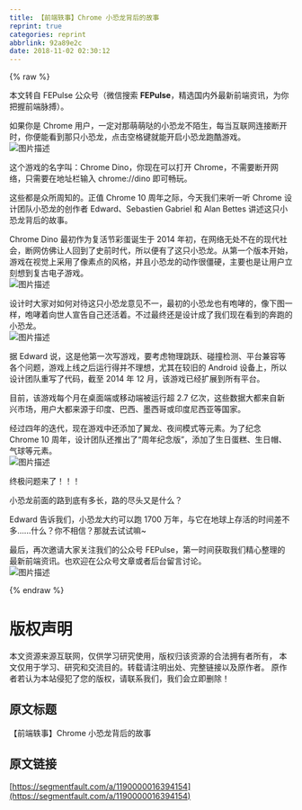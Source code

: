 ```yaml
---
title: 【前端轶事】Chrome 小恐龙背后的故事
reprint: true
categories: reprint
abbrlink: 92a89e2c
date: 2018-11-02 02:30:12
---
```


{% raw %}
<p>&#x672C;&#x6587;&#x8F6C;&#x81EA; FEPulse &#x516C;&#x4F17;&#x53F7;&#xFF08;&#x5FAE;&#x4FE1;&#x641C;&#x7D22; <strong>FEPulse</strong>&#xFF0C;&#x7CBE;&#x9009;&#x56FD;&#x5185;&#x5916;&#x6700;&#x65B0;&#x524D;&#x7AEF;&#x8D44;&#x8BAF;&#xFF0C;&#x4E3A;&#x4F60;&#x628A;&#x63E1;&#x524D;&#x7AEF;&#x8109;&#x640F;&#xFF09;&#x3002;</p><p>&#x5982;&#x679C;&#x4F60;&#x662F; Chrome &#x7528;&#x6237;&#xFF0C;&#x4E00;&#x5B9A;&#x5BF9;&#x90A3;&#x840C;&#x840C;&#x54D2;&#x7684;&#x5C0F;&#x6050;&#x9F99;&#x4E0D;&#x964C;&#x751F;&#xFF0C;&#x6BCF;&#x5F53;&#x4E92;&#x8054;&#x7F51;&#x8FDE;&#x63A5;&#x65AD;&#x5F00;&#x65F6;&#xFF0C;&#x4F60;&#x4FBF;&#x80FD;&#x770B;&#x5230;&#x90A3;&#x53EA;&#x5C0F;&#x6050;&#x9F99;&#xFF0C;&#x70B9;&#x51FB;&#x7A7A;&#x683C;&#x952E;&#x5C31;&#x80FD;&#x5F00;&#x542F;&#x5C0F;&#x6050;&#x9F99;&#x8DD1;&#x9177;&#x6E38;&#x620F;&#x3002;<br><span class="img-wrap"><img data-src="/img/bVbgWZ4?w=480&amp;h=152" src="https://static.alili.tech/img/bVbgWZ4?w=480&amp;h=152" alt="&#x56FE;&#x7247;&#x63CF;&#x8FF0;" title="&#x56FE;&#x7247;&#x63CF;&#x8FF0;" style="cursor:pointer;display:inline"></span></p><p>&#x8FD9;&#x4E2A;&#x6E38;&#x620F;&#x7684;&#x540D;&#x5B57;&#x53EB;&#xFF1A;Chrome Dino&#xFF0C;&#x4F60;&#x73B0;&#x5728;&#x53EF;&#x4EE5;&#x6253;&#x5F00; Chrome&#xFF0C;&#x4E0D;&#x9700;&#x8981;&#x65AD;&#x5F00;&#x7F51;&#x7EDC;&#xFF0C;&#x53EA;&#x9700;&#x8981;&#x5728;&#x5730;&#x5740;&#x680F;&#x8F93;&#x5165; chrome://dino &#x5373;&#x53EF;&#x7545;&#x73A9;&#x3002;</p><p>&#x8FD9;&#x4E9B;&#x90FD;&#x662F;&#x4F17;&#x6240;&#x5468;&#x77E5;&#x7684;&#x3002;&#x6B63;&#x503C; Chrome 10 &#x5468;&#x5E74;&#x4E4B;&#x9645;&#xFF0C;&#x4ECA;&#x5929;&#x6211;&#x4EEC;&#x6765;&#x542C;&#x4E00;&#x542C; Chrome &#x8BBE;&#x8BA1;&#x56E2;&#x961F;&#x5C0F;&#x6050;&#x9F99;&#x7684;&#x521B;&#x4F5C;&#x8005; Edward&#x3001;Sebastien Gabriel &#x548C; Alan Bettes &#x8BB2;&#x8FF0;&#x8FD9;&#x53EA;&#x5C0F;&#x6050;&#x9F99;&#x80CC;&#x540E;&#x7684;&#x6545;&#x4E8B;&#x3002;</p><p>Chrome Dino &#x6700;&#x521D;&#x4F5C;&#x4E3A;&#x590D;&#x6D3B;&#x8282;&#x5F69;&#x86CB;&#x8BDE;&#x751F;&#x4E8E; 2014 &#x5E74;&#x521D;&#xFF0C;&#x5728;&#x7F51;&#x7EDC;&#x65E0;&#x5904;&#x4E0D;&#x5728;&#x7684;&#x73B0;&#x4EE3;&#x793E;&#x4F1A;&#xFF0C;&#x65AD;&#x7F51;&#x4EFF;&#x4F5B;&#x8BA9;&#x4EBA;&#x56DE;&#x5230;&#x4E86;&#x53F2;&#x524D;&#x65F6;&#x4EE3;&#xFF0C;&#x6240;&#x4EE5;&#x4FBF;&#x6709;&#x4E86;&#x8FD9;&#x53EA;&#x5C0F;&#x6050;&#x9F99;&#x3002;&#x4ECE;&#x7B2C;&#x4E00;&#x4E2A;&#x7248;&#x672C;&#x5F00;&#x59CB;&#xFF0C;&#x6E38;&#x620F;&#x5728;&#x89C6;&#x89C9;&#x4E0A;&#x91C7;&#x7528;&#x4E86;&#x50CF;&#x7D20;&#x70B9;&#x7684;&#x98CE;&#x683C;&#xFF0C;&#x5E76;&#x4E14;&#x5C0F;&#x6050;&#x9F99;&#x7684;&#x52A8;&#x4F5C;&#x5F88;&#x50F5;&#x786C;&#xFF0C;&#x4E3B;&#x8981;&#x4E5F;&#x662F;&#x8BA9;&#x7528;&#x6237;&#x7ACB;&#x523B;&#x60F3;&#x5230;&#x590D;&#x53E4;&#x7535;&#x5B50;&#x6E38;&#x620F;&#x3002;<br><span class="img-wrap"><img data-src="/img/bVbgW0i?w=1000&amp;h=750" src="https://static.alili.tech/img/bVbgW0i?w=1000&amp;h=750" alt="&#x56FE;&#x7247;&#x63CF;&#x8FF0;" title="&#x56FE;&#x7247;&#x63CF;&#x8FF0;" style="cursor:pointer;display:inline"></span></p><p>&#x8BBE;&#x8BA1;&#x65F6;&#x5927;&#x5BB6;&#x5BF9;&#x5982;&#x4F55;&#x5BF9;&#x5F85;&#x8FD9;&#x53EA;&#x5C0F;&#x6050;&#x9F99;&#x610F;&#x89C1;&#x4E0D;&#x4E00;&#xFF0C;&#x6700;&#x521D;&#x7684;&#x5C0F;&#x6050;&#x9F99;&#x4E5F;&#x6709;&#x5486;&#x54EE;&#x7684;&#xFF0C;&#x50CF;&#x4E0B;&#x56FE;&#x4E00;&#x6837;&#xFF0C;&#x5486;&#x54EE;&#x7740;&#x5411;&#x4E16;&#x4EBA;&#x5BA3;&#x544A;&#x81EA;&#x5DF1;&#x8FD8;&#x6D3B;&#x7740;&#x3002;&#x4E0D;&#x8FC7;&#x6700;&#x7EC8;&#x8FD8;&#x662F;&#x8BBE;&#x8BA1;&#x6210;&#x4E86;&#x6211;&#x4EEC;&#x73B0;&#x5728;&#x770B;&#x5230;&#x7684;&#x5954;&#x8DD1;&#x7684;&#x5C0F;&#x6050;&#x9F99;&#x3002;<br><span class="img-wrap"><img data-src="/img/bVbgW0B?w=960&amp;h=310" src="https://static.alili.tech/img/bVbgW0B?w=960&amp;h=310" alt="&#x56FE;&#x7247;&#x63CF;&#x8FF0;" title="&#x56FE;&#x7247;&#x63CF;&#x8FF0;" style="cursor:pointer;display:inline"></span></p><p>&#x636E; Edward &#x8BF4;&#xFF0C;&#x8FD9;&#x662F;&#x4ED6;&#x7B2C;&#x4E00;&#x6B21;&#x5199;&#x6E38;&#x620F;&#xFF0C;&#x8981;&#x8003;&#x8651;&#x7269;&#x7406;&#x8DF3;&#x8DC3;&#x3001;&#x78B0;&#x649E;&#x68C0;&#x6D4B;&#x3001;&#x5E73;&#x53F0;&#x517C;&#x5BB9;&#x7B49;&#x5404;&#x4E2A;&#x95EE;&#x9898;&#xFF0C;&#x6E38;&#x620F;&#x4E0A;&#x7EBF;&#x4E4B;&#x540E;&#x8FD0;&#x884C;&#x5F97;&#x5E76;&#x4E0D;&#x7406;&#x60F3;&#xFF0C;&#x5C24;&#x5176;&#x5728;&#x8F83;&#x65E7;&#x7684; Android &#x8BBE;&#x5907;&#x4E0A;&#xFF0C;&#x6240;&#x4EE5;&#x8BBE;&#x8BA1;&#x56E2;&#x961F;&#x91CD;&#x5199;&#x4E86;&#x4EE3;&#x7801;&#xFF0C;&#x622A;&#x81F3; 2014 &#x5E74; 12 &#x6708;&#xFF0C;&#x8BE5;&#x6E38;&#x620F;&#x5DF2;&#x7ECF;&#x6269;&#x5C55;&#x5230;&#x6240;&#x6709;&#x5E73;&#x53F0;&#x3002;</p><p>&#x76EE;&#x524D;&#xFF0C;&#x8BE5;&#x6E38;&#x620F;&#x6BCF;&#x4E2A;&#x6708;&#x5728;&#x684C;&#x9762;&#x7AEF;&#x6216;&#x79FB;&#x52A8;&#x7AEF;&#x88AB;&#x8FD0;&#x884C;&#x8D85; 2.7 &#x4EBF;&#x6B21;&#xFF0C;&#x8FD9;&#x4E9B;&#x6570;&#x636E;&#x5927;&#x90FD;&#x6765;&#x81EA;&#x65B0;&#x5174;&#x5E02;&#x573A;&#xFF0C;&#x7528;&#x6237;&#x5927;&#x90FD;&#x6765;&#x6E90;&#x4E8E;&#x5370;&#x5EA6;&#x3001;&#x5DF4;&#x897F;&#x3001;&#x58A8;&#x897F;&#x54E5;&#x6216;&#x5370;&#x5EA6;&#x5C3C;&#x897F;&#x4E9A;&#x7B49;&#x56FD;&#x5BB6;&#x3002;</p><p>&#x7ECF;&#x8FC7;&#x56DB;&#x5E74;&#x7684;&#x8FED;&#x4EE3;&#xFF0C;&#x73B0;&#x5728;&#x6E38;&#x620F;&#x4E2D;&#x8FD8;&#x6DFB;&#x52A0;&#x4E86;&#x7FFC;&#x9F99;&#x3001;&#x591C;&#x95F4;&#x6A21;&#x5F0F;&#x7B49;&#x5143;&#x7D20;&#x3002;&#x4E3A;&#x4E86;&#x7EAA;&#x5FF5; Chrome 10 &#x5468;&#x5E74;&#xFF0C;&#x8BBE;&#x8BA1;&#x56E2;&#x961F;&#x8FD8;&#x63A8;&#x51FA;&#x4E86;&#x201C;&#x5468;&#x5E74;&#x7EAA;&#x5FF5;&#x7248;&#x201D;&#xFF0C;&#x6DFB;&#x52A0;&#x4E86;&#x751F;&#x65E5;&#x86CB;&#x7CD5;&#x3001;&#x751F;&#x65E5;&#x5E3D;&#x3001;&#x6C14;&#x7403;&#x7B49;&#x5143;&#x7D20;&#x3002;<br><span class="img-wrap"><img data-src="/img/bVbgW0L?w=900&amp;h=600" src="https://static.alili.tech/img/bVbgW0L?w=900&amp;h=600" alt="&#x56FE;&#x7247;&#x63CF;&#x8FF0;" title="&#x56FE;&#x7247;&#x63CF;&#x8FF0;" style="cursor:pointer;display:inline"></span></p><p>&#x7EC8;&#x6781;&#x95EE;&#x9898;&#x6765;&#x4E86;&#xFF01;&#xFF01;&#xFF01;</p><p>&#x5C0F;&#x6050;&#x9F99;&#x524D;&#x9762;&#x7684;&#x8DEF;&#x5230;&#x5E95;&#x6709;&#x591A;&#x957F;&#xFF0C;&#x8DEF;&#x7684;&#x5C3D;&#x5934;&#x53C8;&#x662F;&#x4EC0;&#x4E48;&#xFF1F;</p><p>Edward &#x544A;&#x8BC9;&#x6211;&#x4EEC;&#xFF0C;&#x5C0F;&#x6050;&#x9F99;&#x5927;&#x7EA6;&#x53EF;&#x4EE5;&#x8DD1; 1700 &#x4E07;&#x5E74;&#xFF0C;&#x4E0E;&#x5B83;&#x5728;&#x5730;&#x7403;&#x4E0A;&#x5B58;&#x6D3B;&#x7684;&#x65F6;&#x95F4;&#x5DEE;&#x4E0D;&#x591A;......&#x4EC0;&#x4E48;&#xFF1F;&#x4F60;&#x4E0D;&#x76F8;&#x4FE1;&#xFF1F;&#x90A3;&#x5C31;&#x53BB;&#x8BD5;&#x8BD5;&#x561B;~</p><p>&#x6700;&#x540E;&#xFF0C;&#x518D;&#x6B21;&#x9080;&#x8BF7;&#x5927;&#x5BB6;&#x5173;&#x6CE8;&#x6211;&#x4EEC;&#x7684;&#x516C;&#x4F17;&#x53F7; FEPulse&#xFF0C;&#x7B2C;&#x4E00;&#x65F6;&#x95F4;&#x83B7;&#x53D6;&#x6211;&#x4EEC;&#x7CBE;&#x5FC3;&#x6574;&#x7406;&#x7684;&#x6700;&#x65B0;&#x524D;&#x7AEF;&#x8D44;&#x8BAF;&#x3002;&#x4E5F;&#x6B22;&#x8FCE;&#x5728;&#x516C;&#x4F17;&#x53F7;&#x6587;&#x7AE0;&#x6216;&#x8005;&#x540E;&#x53F0;&#x7559;&#x8A00;&#x8BA8;&#x8BBA;&#x3002;<br><span class="img-wrap"><img data-src="/img/bVbgW08?w=1080&amp;h=537" src="https://static.alili.tech/img/bVbgW08?w=1080&amp;h=537" alt="&#x56FE;&#x7247;&#x63CF;&#x8FF0;" title="&#x56FE;&#x7247;&#x63CF;&#x8FF0;" style="cursor:pointer;display:inline"></span></p>
{% endraw %}

# 版权声明
本文资源来源互联网，仅供学习研究使用，版权归该资源的合法拥有者所有，
本文仅用于学习、研究和交流目的。转载请注明出处、完整链接以及原作者。
原作者若认为本站侵犯了您的版权，请联系我们，我们会立即删除！

## 原文标题
【前端轶事】Chrome 小恐龙背后的故事

## 原文链接
[https://segmentfault.com/a/1190000016394154](https://segmentfault.com/a/1190000016394154)

